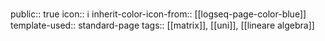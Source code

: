 public:: true
icon:: ℹ️
inherit-color-icon-from:: [[logseq-page-color-blue]]
template-used:: standard-page
tags:: [[matrix]], [[uni]], [[lineare algebra]]

